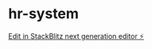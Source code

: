 # hr-system

[Edit in StackBlitz next generation editor ⚡️](https://stackblitz.com/~/github.com/yuch4/hr-system)